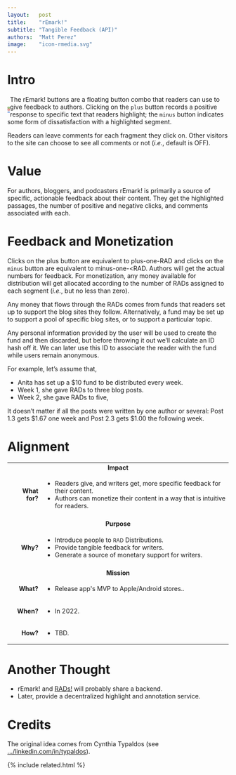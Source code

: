 ```yaml
---
layout:   post
title:    "rEmark!"
subtitle: "Tangible Feedback (API)"
authors:  "Matt Perez"
image:    "icon-rmedia.svg"
---
```


<div style="display: none; ">
 <p>For authors, bloggers, and podcasters, <span class='_paradigm'>rMARK!</span> is primarily a source of specific, actionable feedback about their content.</p>
</div>

<h1>Intro</h1>
 <div class="_center">
  <img
   src="/assets/img/remark-buttons-vertical.svg"
   height="14em"
   style="float:left; padding-top:25px; padding-right; "
   alt="">
 <p>The rEmark! buttons are a floating button combo that readers can use to give feedback to authors. Clicking on the <code>plus</code> button records a positive response to specific text that readers highlight; the <code>minus</code> button indicates some form of dissatisfaction with a highlighted segment.</p>
 <p>Readers can leave comments for each fragment they click on. Other visitors to the site can choose to see all comments or not (<em>i.e.</em>, default is OFF).</p>

<h1>Value</h1>
 <p>For authors, bloggers, and podcasters rEmark! is primarily a source of specific, actionable feedback about their content. They get the highlighted passages, the number of positive and negative clicks, and comments associated with each.</p>

<h1>Feedback and Monetization</h1>
 <p>Clicks on the plus button are equivalent to plus-one-<span class="_paradigm">RAD</span> and clicks on the <code>minus</code> button are equivalent to minus-one-<<span class="_paradigm">RAD</span>. Authors will get the actual numbers for feedback. For monetization, any money available for distribution will get allocated according to the number of <span class="_paradigm">RAD</span>s assigned to each segment (<em>i.e.</em>, but no less than zero).</p>
 <p>Any money that flows through the <span class="_paradigm">RAD</span>s comes from funds that readers set up to support the blog sites they follow. Alternatively, a fund may be set up to support a pool of specific blog sites, or to support a particular topic.</p>
 <p>Any personal information provided by the user will be used to create the fund and then discarded, but before throwing it out we&rsquo;ll calculate an ID hash off it. We can later use this ID to associate the reader with the fund while users remain anonymous.</p>
 <p>For example, let&rsquo;s assume that,</p>
  <ul>
   <li>Anita has set up a $10 fund to be distributed every week.</li>
   <li>Week 1, she gave <span class="_paradigm">RAD</span>s to three blog posts.</li>
   <li>Week 2, she gave <span class="_paradigm">RAD</span>s to five,</li>
  </ul>
 <p>It doesn&rsquo;t matter if all the posts were written by one author or several: Post 1.3 gets $1.67 one week and Post 2.3 gets $1.00 the following week.</p>

<h1>Alignment</h1>
 <div class="_center">
  <table>
  <!--
  <tbody style="font-size:smaller; vertical-align:top; ">
  -->
   <tr>
    <td colspan="2" style="text-align:center; font-weight:bold; ">Impact</td>
   </tr>
   <tr>
    <td>
     <p style="text-align:right; font-weight:bold; ">What for?</p>
    </td>
    <td>
     <ul>
      <li>Readers give, and writers get, more specific feedback for their content.</li>
      <li>Authors can monetize their content in a way that is intuitive for readers.</li>
     </ul>
    </td>
   </tr>
   <tr>
    <td colspan="2"></td>
   </tr>
   <tr>
    <td colspan="2" style="text-align:center; font-weight:bold; ">Purpose</td>
   </tr>
   <tr>
    <td>
     <p style="text-align:right; font-weight:bold; ">Why?</p>
    </td>
    <td>
     <ul>
      <li>Introduce people to <span style="font-size:smaller; ">RAD</span> Distributions.</li>
      <li>Provide tangible feedback for writers.</li>
      <li>Generate a source of monetary support for writers.</li>
     </ul>
    </td>
   </tr>
   <tr>
    <td colspan="2"></td>
   </tr>
   <tr>
    <td colspan="2" style="text-align:center; font-weight:bold; ">Mission</td>
   </tr>
   <tr>
    <td>
      <p style="text-align:right; font-weight:bold; ">What?</p>
    </td>
    <td>
     <ul>
      <li>Release app's MVP to Apple/Android stores.</a>.</li>
     </ul>
    </td>
   </tr>
   <tr>
    <td>
     <p style="text-align:right; font-weight:bold; ">When?</p>
    </td>
    <td>
     <ul>
      <li>In 2022.</li>
     </ul>
    </td>
   </tr>
   <tr>
    <td>
     <p style="text-align:right; font-weight:bold; ">How?</p>
    </td>
    <td>
     <ul>
      <li>TBD.</li>
     </ul>
    </td>
  </tr>
  <!--
  </tbody>
 -->
  </table>
 </div>

<h1>Another Thought</h1>
 <ul>
  <li>rEmark! and <a href="https://docs.google.com/document/d/1bvcdgTSv0Fx9SfWV3ikev0yfwRXmR8sCqW4XNPhinhk/edit#">RADs!</a> will probably share a backend.</li>
  <li>Later, provide a decentralized highlight and annotation service.</li>
 </ul>

<h1>Credits</h1>
 <p>The original idea comes from Cynthia Typaldos (see <a href="https://www.linkedin.com/in/typaldos/">&hellip;/linkedin.com/in/typaldos</a>).</p>

{% include related.html %}
